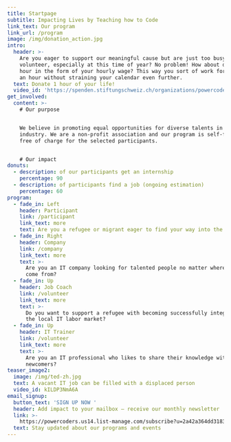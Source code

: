 ```yaml
---
title: Startpage
subtitle: Impacting Lives by Teaching how to Code
link_text: Our program
link_url: /program
image: /img/donation_action.jpg
intro:
  header: >-
    Are you eager to support our meaningful cause but are just too busy to
    volunteer, especially at this time of year? No problem! How about donating 1
    hour in the form of your hourly wage? This way you sort of work for us for
    an hour without straining your calendar even further.
  text: Donate 1 hour of your life!
  video_id: 'https://spenden.stiftungschweiz.ch/organizations/powercoders'
get_involved:
  content: >-
    # Our purpose


    We believe in promoting equal opportunities for diverse talents in the IT
    industry. We are a non-profit association and our program is self-funded and
    free of charge for the selected participants. 


    # Our impact
donuts:
  - description: of our participants get an internship
    percentage: 90
  - description: of participants find a job (ongoing estimation)
    percentage: 60
program:
  - fade_in: Left
    header: Participant
    link: /participant
    link_text: more
    text: Are you a refugee or migrant eager to find your way into the IT industry?
  - fade_in: Right
    header: Company
    link: /company
    link_text: more
    text: >-
      Are you an IT company looking for talented people no matter where they
      come from?
  - fade_in: Up
    header: Job Coach
    link: /volunteer
    link_text: more
    text: >-
      Do you want to support a refugee with becoming successfully integrated in
      the local IT labor market?
  - fade_in: Up
    header: IT Trainer
    link: /volunteer
    link_text: more
    text: >-
      Are you an IT professional who likes to share their knowledge with
      newcomers?
teaser_image2:
  image: /img/ted-zh.jpg
  text: A vacant IT job can be filled with a displaced person
  video_id: kILDP3NmA6A
email_signup:
  button_text: 'SIGN UP NOW '
  header: Add impact to your mailbox – receive our monthly newsletter
  link: >-
    https://powercoders.us14.list-manage.com/subscribe?u=2a42a364dd3183e63617d355b&id=dd4d5d82f8
  text: Stay updated about our programs and events
---
```



